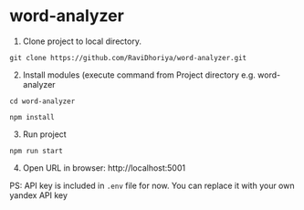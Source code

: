 # word-analyzer

1. Clone project to local directory.

`git clone https://github.com/RaviDhoriya/word-analyzer.git`

2. Install modules (execute command from Project directory e.g. word-analyzer

`cd word-analyzer`

`npm install`

3. Run project

`npm run start`

4. Open URL in browser: http://localhost:5001

PS: API key is included in `.env` file for now. You can replace it with your own yandex API key
